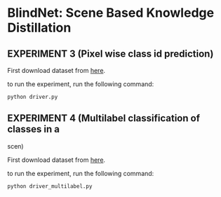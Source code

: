 # BlindNet: Scene Based Knowledge Distillation

## EXPERIMENT 3 (Pixel wise class id prediction)

First download dataset from [here](https://www.kaggle.com/datasets/alphadraco/coco-cat-id-masked-images).

to run the experiment, run the following command:
```
python driver.py
```


## EXPERIMENT 4 (Multilabel classification of classes in a
scen)

First download dataset from [here](https://www.kaggle.com/datasets/alphadraco/coco-cat-id-masked-images).

to run the experiment, run the following command:
```
python driver_multilabel.py
```
